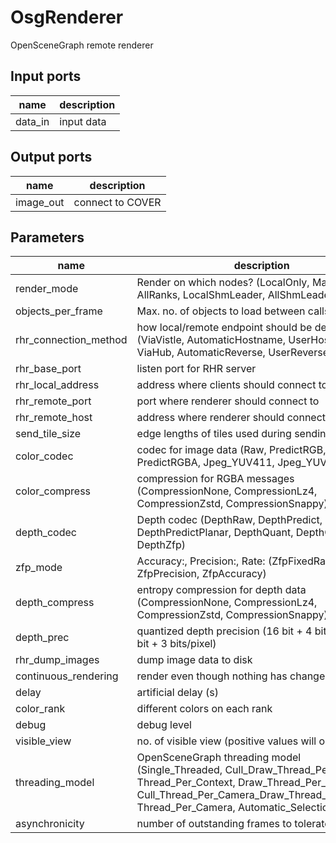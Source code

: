 
# OsgRenderer
OpenSceneGraph remote renderer

## Input ports
|name|description|
|-|-|
|data_in|input data|


## Output ports
|name|description|
|-|-|
|image_out|connect to COVER|


## Parameters
|name|description|type|
|-|-|-|
|render_mode|Render on which nodes? (LocalOnly, MasterOnly, AllRanks, LocalShmLeader, AllShmLeaders)|Integer|
|objects_per_frame|Max. no. of objects to load between calls to render|Integer|
|rhr_connection_method|how local/remote endpoint should be determined (ViaVistle, AutomaticHostname, UserHostname, ViaHub, AutomaticReverse, UserReverse)|Integer|
|rhr_base_port|listen port for RHR server|Integer|
|rhr_local_address|address where clients should connect to|String|
|rhr_remote_port|port where renderer should connect to|Integer|
|rhr_remote_host|address where renderer should connect to|String|
|send_tile_size|edge lengths of tiles used during sending|IntVector|
|color_codec|codec for image data (Raw, PredictRGB, PredictRGBA, Jpeg_YUV411, Jpeg_YUV444)|Integer|
|color_compress|compression for RGBA messages (CompressionNone, CompressionLz4, CompressionZstd, CompressionSnappy)|Integer|
|depth_codec|Depth codec (DepthRaw, DepthPredict, DepthPredictPlanar, DepthQuant, DepthQuantPlanar, DepthZfp)|Integer|
|zfp_mode|Accuracy:, Precision:, Rate:  (ZfpFixedRate, ZfpPrecision, ZfpAccuracy)|Integer|
|depth_compress|entropy compression for depth data (CompressionNone, CompressionLz4, CompressionZstd, CompressionSnappy)|Integer|
|depth_prec|quantized depth precision (16 bit + 4 bits/pixel, 24 bit + 3 bits/pixel)|Integer|
|rhr_dump_images|dump image data to disk|Integer|
|continuous_rendering|render even though nothing has changed|Integer|
|delay|artificial delay (s)|Float|
|color_rank|different colors on each rank|Integer|
|debug|debug level|Integer|
|visible_view|no. of visible view (positive values will open window)|Integer|
|threading_model|OpenSceneGraph threading model (Single_Threaded, Cull_Draw_Thread_Per_Context, Thread_Per_Context, Draw_Thread_Per_Context, Cull_Thread_Per_Camera_Draw_Thread_Per_Context, Thread_Per_Camera, Automatic_Selection)|Integer|
|asynchronicity|number of outstanding frames to tolerate|Integer|
